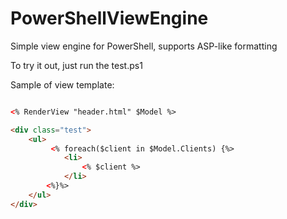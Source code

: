 PowerShellViewEngine
====================

Simple view engine for PowerShell, supports ASP-like formatting

To try it out, just run the test.ps1

Sample of view template:
```html

<% RenderView "header.html" $Model %>

<div class="test">
	<ul>
		 <% foreach($client in $Model.Clients) {%>
			<li>
				<% $client %>
			</li>
		<%}%>
	</ul>
</div>

```
